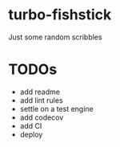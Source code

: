 # turbo-fishstick
Just some random scribbles

# TODOs
- add readme
- add lint rules
- settle on a test engine
- add codecov
- add CI
- deploy
